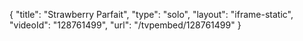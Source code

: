 {
    "title": "Strawberry Parfait",
    "type": "solo",
    "layout": "iframe-static",
    "videoId": "128761499",
    "url": "\/tvpembed\/128761499"
}